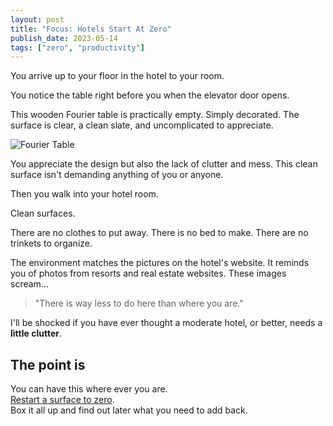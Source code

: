 ```yaml
---
layout: post
title: "Focus: Hotels Start At Zero"
publish_date: 2023-05-14
tags: ["zero", "productivity"]
---
```


You arrive up to your floor in the hotel to your room.

You notice the table right before you when the elevator door opens.

This wooden Fourier table is practically empty. Simply decorated. The surface is clear, a clean slate, and uncomplicated to appreciate.

![Fourier Table](./hotel-elevator-view.jpg)

You appreciate the design but also the lack of clutter and mess. This clean surface isn't demanding anything of you or anyone.

Then you walk into your hotel room.

Clean surfaces.

There are no clothes to put away.
There is no bed to make.
There are no trinkets to organize.

The environment matches the pictures on the hotel's website. It reminds you of photos from resorts and real estate websites. These images scream...

> "There is way less to do here than where you are."

I'll be shocked if you have ever thought a moderate hotel, or better, needs a **little clutter**.

## The point is

You can have this where ever you are.<br/>
[Restart a surface to zero](/focus-closer-to-zero).<br/>
Box it all up and find out later what you need to add back.
